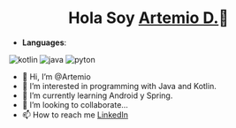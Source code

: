 <div align="center">
        <h1>Hola Soy <a href="https://artemiod.github.io/Resume-CV/about.html">Artemio D.</a>👋</h1>
</div>

<p align="center">
 
- **Languages**:
        
![kotlin](https://img.shields.io/badge/Kotlin-_-7F52FF?style=for-the-badges&logo=Kotlin)
![java](https://img.shields.io/badge/Java-_-7F52FF?style=for-the-badges&logo=java)
![pyton](https://img.shields.io/badge/Pyton-_-7F52FF?style=for-the-badges&logo=Python)
        
</p>


- 👋 Hi, I’m @Artemio
- 👀 I’m interested in programming with Java and Kotlin.
- 🌱 I’m currently learning Android y Spring.
- 💞️ I’m looking to collaborate...
- 📫 How to reach me <a href="https:https://www.linkedin.com/in/a-derkachev/">LinkedIn</a>

<!---
ArtemioD/ArtemioD is a ✨ special ✨ repository because its `README.md` (this file) appears on your GitHub profile.
You can click the Preview link to take a look at your changes.
--->




